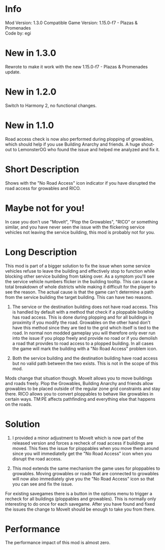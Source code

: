 # Info
Mod Version: 1.3.0
Compatible Game Version: 1.15.0-f7 - Plazas & Promenades  
Code by: egi  

# New in 1.3.0
Rewrote to make it work with the new 1.15.0-f7 - Plazas & Promenades update.

# New in 1.2.0
Switch to Harmony 2, no functional changes.

# New in 1.1.0
Road access check is now also performed during plopping of growables, which should help if you use Building Anarchy and friends. A huge shout-out to LemonsterOG who found the issue and helped me analyzed and fix it.

# Short Description
Shows with the "No Road Access" icon indicator if you have disrupted the road access for growables and RICO.

# Maybe not for you!
In case you don't use "MoveIt", "Plop the Growables", "RICO" or something similar, and you have never seen the issue with the flickering service vehicles not leaving the service building, this mod is probably not for you.

# Long Description
This mod is part of a bigger solution to fix the issue when some service vehicles refuse to leave the building and effectively stop to function while blocking other service building from taking over. As a symptom you'll see the service vehicle numbers flicker in the building tooltip. This can cause a total breakdown of whole districts while making it difficult for the player to see the reason. The actual cause is that the game can't determine a path from the service building the target building. This can have two reasons.

1. The service or the destination building does not have road access.
This is handled by default with a method that check if a ploppable building has road access.
This is done during plopping and for all buildings in proximity if you modify the road.
Growables on the other hand don't have this method since they are tied to the grid which itself is tied to the road.
In normal non modded gameplay you will therefore only ever run into the issue if you plopp freely and provide no road or if you demolish a road that provides to road access to a plopped building. In all cases the game will mark the building with a "No Road Access" problem icon.

2. Both the service building and the destination building have road access but no valid path between the two exists.
This is not in the scope of this mod.

Mods change that situation though.
MoveIt allows you to move buildings and roads freely.
Plop the Growables, Building Anarchy and friends allow growables to be placed outside of the regular zone grid constraints and stay there.
RICO allows you to convert ploppables to behave like growables in certain ways.
TM:PE affects pathfinding and everything else that happens on the roads.

# Solution
1. I provided a minor adjustment to MoveIt which is now part of the released version and forces a recheck of road access if buildings are moved. This fixes the issue for ploppables when you move them around since you will immediatelly get the "No Road Access" icon when you disrupt the road access.

2. This mod extends the same mechanism the game uses for ploppables to growables.
Moving growables or roads that are connected to growables will now also immediately give you the "No Road Access" icon so that you can see and fix the issue.

For existing savegames there is a button in the options menu to trigger a recheck for all buildings (ploppables and growables).
This is normally only interesting to do once for each savegame. After you have found and fixed the issues the change to MoveIt should be enough to take you from there.

# Performance
The performance impact of this mod is almost zero.
